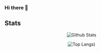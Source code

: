 ### Hi there 👋

<!--
**Ridlo543/Ridlo543** is a ✨ _special_ ✨ repository because its `README.md` (this file) appears on your GitHub profile.

Here are some ideas to get you started:

- 🔭 I’m currently studying on Universitas Sebelas Maret (UNS)
- 🌱 I’m currently learning Javascript, flutter, 
- 📫 How to reach me: ridloabdullahulinnuha543@gmail.com
- 😄 Pronouns: Ridlo
- ⚡ Fun fact: nothing
-->

## Stats

<div style="text-align: center">

![Github Stats](https://github-readme-stats.vercel.app/api?username=Ridlo543&theme=onedark&show_icons=true)

![Top Langs](https://github-readme-stats.vercel.app/api/top-langs/?username=Ridlo543&theme=onedark&layout=compact&langs_count=100&card_width=445&show_icons=true&count_private=true))

</div>
